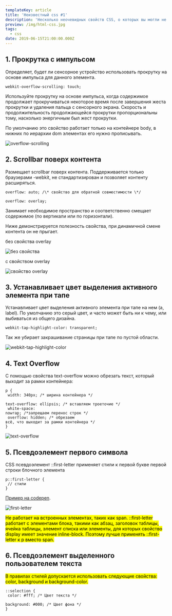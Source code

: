 ```yaml
---
templateKey: article
title: 'Неизвестный css #1'
description: 'Несколько неочевидных свойств CSS, о которых вы могли не знать. '
preview: /img/html-css.jpg
tags:
  - css
date: 2019-06-15T21:00:00.000Z
---
```

## 1. Прокрутка с импульсом

Определяет, будет ли сенсорное устройство использовать прокрутку на основе импульса для данного элемента.

`webkit-overflow-scrolling: touch;`  

Используйте прокрутку на основе импульса, когда содержимое продолжает прокручиваться некоторое время после завершения жеста прокрутки и удаления пальца с сенсорного экрана. Скорость и продолжительность продолжающейся прокрутки пропорциональны тому, насколько энергичным был жест прокрутки.

По умолчанию это свойство работает только на контейнере body, в нижних по иерархии dom элементах его нужно прописывать. 

![overflow-scrolling](/img/overflow-scrolling.gif "overflow-scrolling")

## 2. Scrollbar поверх контента

Размещает scrollbar поверх контента. Поддерживается только браузерами -webkit, не стандартизирован и позволяет контенту расширяться.

<p><code>overflow: auto; /\* свойство для обратной совместимости \*/</code></p>

`overflow: overlay;`

Занимает необходимое пространство и соответственно смещает содержимое (по вертикали или по горизонтали).

Ниже демонстрируется полезность свойства, при динамичной смене контента он не прыгает.  

без свойства overlay

![без свойства](/img/without-overlay.gif "без свойства")

c свойством overlay

![свойство overlay](/img/with-overlay.gif "свойство overlay")

## 3. Устанавливает цвет выделения активного элемента при тапе

Устанавливает цвет выделения активного элемента при тапе на нем (a, label). По умолчанию это серый цвет, и часто может быть ни к чему, или выбиваться из общего дизайна.

`webkit-tap-highlight-color: transparent;`

Так же убирает закрашивание страницы при тапе по пустой области.

![webkit-tap-highlight-color](/img/webkit-tap-highlight-color.jpg "webkit-tap-highlight-color")

## 4. Text Overflow

С помощью свойства text-overflow можно обрезать текст, который выходит за рамки контейнера:

<code>p { <br>  width: 340px; /\* ширина контейнера \*/<br>  text-overflow: ellipsis; /\* вставляем троеточие \*/<br>  white-space: nowrap; /\*запрещаем перенос строк \*/<br>  overflow: hidden; /\* обрезаем всё, что выходит за рамки контейнера \*/<br>}</code>

![text-overflow](/img/text-overflow.gif "text-overflow")

## 5. Псевдоэлемент первого символа

CSS псевдоэлемент ::first-letter применяет стили к первой букве первой строки блочного элемента

<code>p::first-letter { <br> // стили <br>}</code>

<a href="https://codepen.io/kreiz0/pen/dBMowV?&page=1" target="_blank">Пример на codepen</a>.

![first-letter](/img/first-letter.png "first-letter")

<mark>Не работает на встроенных элементах, таких как span. ::first-letter работает с элементами блока, такими как абзац, заголовок таблицы, ячейка таблицы, элемент списка или элементы, для которых свойство display имеет значение inline-block. Поэтому лучше применять ::first-letter к p вместо span.</mark>

## 6. Псевдоэлемент выделенного пользователем текста

<mark>В правилах стилей допускается использовать следующие свойства: color, background и background-color.</mark>

<code>::selection {<br>  color: #fff; /\* Цвет текста \*/<br>  background: #000; /\* Цвет фона \*/<br>}</code>
